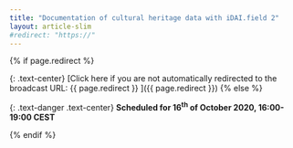 ```yaml
---
title: "Documentation of cultural heritage data with iDAI.field 2"
layout: article-slim
#redirect: "https://"
---
```



{% if page.redirect %}

{: .text-center}
[Click here if you are not automatically redirected to the broadcast URL: {{ page.redirect }} ]({{ page.redirect }})
{% else %}

{: .text-danger .text-center}
**Scheduled for 16<sup>th</sup> of October 2020, 16:00-19:00 CEST**

{% endif %}